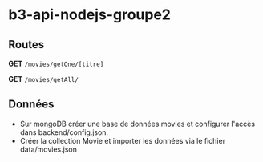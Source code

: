 # b3-api-nodejs-groupe2

## Routes

**GET** `/movies/getOne/[titre]`

**GET** `/movies/getAll/`

## Données

- Sur mongoDB créer une base de données movies et configurer l'accès dans backend/config.json.
- Créer la collection Movie et importer les données via le fichier data/movies.json